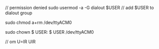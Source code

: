 // permission denied
sudo usermod -a -G dialout $USER // add $USER to dialout group

sudo chmod a+rm  /dev/ttyACM0    

sudo chown  $ USER: $ USER /dev/ttyACM0    



// om 
U=IR 
UIR 

